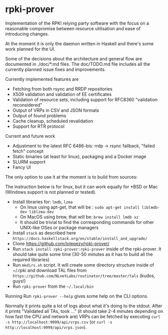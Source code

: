 # rpki-prover

Implementation of the RPKI relying party software with the focus on a reasonable compromise between resource utilisation and ease of introducing changes.

At the moment it is only the daemon written in Haskell and there's some work planned for the UI.

Some of the decisions about the architecture and general flow are documented in ./doc/*.md files. The doc/TODO.md file includes all the currently planned issue fixes and improvements.

Currently implemented features are

- Fetching from both rsync and RRDP repositories
- X509 validation and validation of EE certificates 
- Validation of resource sets, including support for RFC8360 "validation reconsidered"
- Output of VRPs in CSV and JSON formats
- Output of found problems
- Cache cleanup, scheduled revalidation
- Support for RTR protocol

Current and future work
- Adjustment to the latest RFC 6486-bis: rrdp -> rsync fallback, "failed fetch" concept
- Static binaries (at least for linux), packaging and a Docker image
- SLURM support
- Fancy UI

The only option to use it at the moment is to build from sources:

The instruction below is for linux, but it can work equally for \*BSD or Mac (Windows support is not planned or tested).
    
   - Install libraries for: `lmdb`, `lzma`
      - On linux using apt-get, that will be : `sudo apt-get install liblmdb-dev liblzma-dev`
      - On MacOS using brew, that will be: `brew install lmdb xz` 
      - It should be trivial to find the corresponding commands for other UNIX-like OSes or package managers
   - Install `stack` as described here `https://docs.haskellstack.org/en/stable/install_and_upgrade/`
   - Clone https://github.com/lolepezy/rpki-prover/
   - Run `stack install rpki-prover:rpki-prover` inside of the rpki-prover. It should take quite some time (30-50 minutes as it has to build all the required libraries)
   - Run `mkdirs.sh` script. It will create some directory structure inside of ~/.rpki and download TAL files from `https://github.com/NLnetLabs/routinator/tree/master/tals` (kudos, guys!)
   - Run `rpki-prover` from the `~/.local/bin`

Running Run `rpki-prover --help` gives some help on the CLI options.

Normally it prints quite a lot of logs about what it's doing to the stdout. After it prints "Validated all TAs, took ..." (it should take 2-4 minutes depending on how fast the CPU and network are) VRPs can be fetched by executing `curl -s http://localhost:9999/api/vrps.csv` (or `curl -s http://localhost:9999/api/vrps.json`).


 
